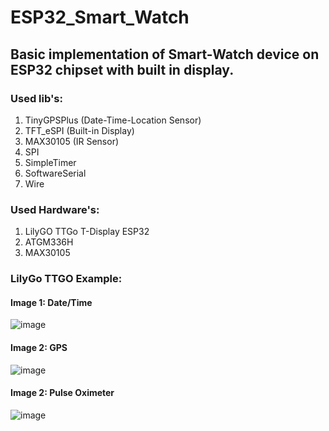 # ESP32_Smart_Watch

## Basic implementation of Smart-Watch device on ESP32 chipset with built in display. 

### Used lib's:

1. TinyGPSPlus (Date-Time-Location Sensor)
2. TFT_eSPI (Built-in Display)
3. MAX30105 (IR Sensor)
4. SPI
5. SimpleTimer
6. SoftwareSerial 
7. Wire

### Used Hardware's:

1. LilyGO TTGo T-Display ESP32
2. ATGM336H
3. MAX30105 
 
### LilyGo TTGO Example:

#### Image 1: Date/Time 
![image](![image](https://user-images.githubusercontent.com/46798613/172199011-56d3ee17-bd13-4581-a5ee-be89ccb3c223.png))

#### Image 2: GPS 
![image](https://user-images.githubusercontent.com/46798613/172199072-5f7a1c0a-c562-4d44-8a3a-8dabed0f1116.png)

#### Image 2: Pulse Oximeter 
![image](https://user-images.githubusercontent.com/46798613/172199191-5f3bc68b-c93c-4e25-a986-dd6d353bae8c.png)

